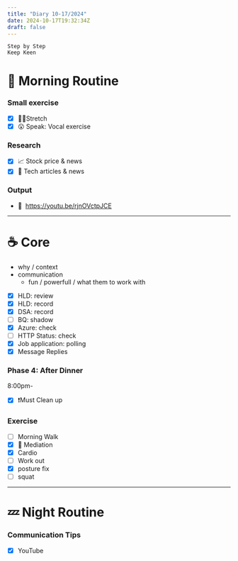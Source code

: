 ```yaml
---
title: "Diary 10-17/2024"  
date: 2024-10-17T19:32:34Z
draft: false
---
```


```tsx
Step by Step
Keep Keen
```

# 🍳 Morning Routine

### Small exercise

- [x]  🧎‍♀️Stretch
- [x]  😮 Speak: Vocal exercise

### Research

- [x]  📈 Stock price & news
- [x]  👾 Tech articles & news

### Output

- 🎥  https://youtu.be/rjnOVctpJCE

---

# ☕ Core

- why / context
- communication
    - fun / powerfull / what them to work with
- [x]  HLD: review
- [x]  HLD: record
- [x]  DSA: record
- [ ]  BQ: shadow
- [x]  Azure: check
- [ ]  HTTP Status: check
- [x]  Job application: polling
- [x]  Message Replies

### Phase 4: After Dinner

8:00pm-

- [x]  ❗Must Clean up

### Exercise

- [ ]  Morning Walk
- [x]  🧘 Mediation
- [x]  Cardio
- [ ]  Work out
- [x]  posture fix
- [ ]  squat

---

# 💤 Night Routine

### Communication Tips

- [x]  YouTube